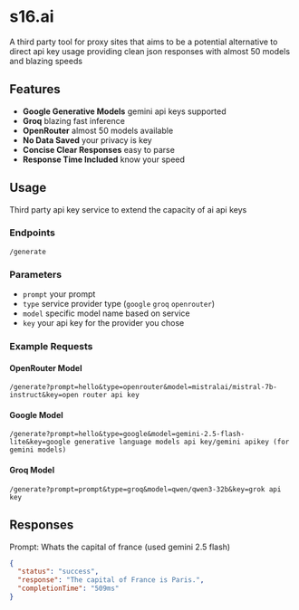 # s16.ai 

A third party tool for proxy sites that aims to be a potential alternative to direct api key usage providing clean json responses with almost 50 models and blazing speeds

## Features

* **Google Generative Models** gemini api keys supported
* **Groq** blazing fast inference
* **OpenRouter** almost 50 models available
* **No Data Saved** your privacy is key
* **Concise Clear Responses** easy to parse
* **Response Time Included** know your speed

## Usage

Third party api key service to extend the capacity of ai api keys

### Endpoints

`/generate`

### Parameters

* `prompt` your prompt
* `type` service provider type (`google` `groq` `openrouter`)
* `model` specific model name based on service
* `key` your api key for the provider you chose

### Example Requests

#### OpenRouter Model

`/generate?prompt=hello&type=openrouter&model=mistralai/mistral-7b-instruct&key=open router api key`

#### Google Model

`/generate?prompt=hello&type=google&model=gemini-2.5-flash-lite&key=google generative language models api key/gemini apikey (for gemini models)`

#### Groq Model

`/generate?prompt=prompt&type=groq&model=qwen/qwen3-32b&key=grok api key`

## Responses

Prompt: Whats the capital of france (used gemini 2.5 flash)

```json
{
  "status": "success",
  "response": "The capital of France is Paris.",
  "completionTime": "509ms"
}